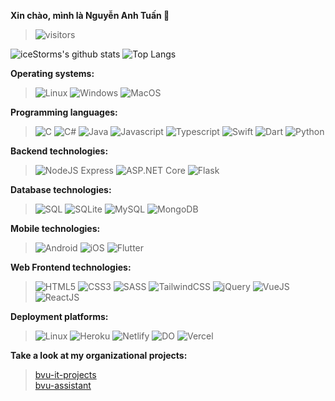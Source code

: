 **Xin chào, mình là Nguyễn Anh Tuấn 🐬**  

> ![visitors](https://visitor-badge.laobi.icu/badge?page_id=iceStorm.iceStorm)


![iceStorms's github stats](https://github-readme-stats.vercel.app/api?username=iceStorm&show_icons=true&count_private=true&include_all_commits=true&show_owner&layout=default&border_radius=0)
![Top Langs](https://github-readme-stats.vercel.app/api/top-langs/?username=iceStorm&layout=compact&border_radius=0)


**Operating systems:**  
> 
> ![Linux](https://img.shields.io/badge/Linux-E95420?style=for-the-badge&logo=linux&logoColor=white)
> ![Windows](https://img.shields.io/badge/Windows-0078D6?style=for-the-badge&logo=windows&logoColor=white)
> ![MacOS](https://img.shields.io/badge/Mac_OS-7700ff?style=for-the-badge&logo=macos&logoColor=white)


**Programming languages:**  
> 
> ![C](https://img.shields.io/badge/C-00599C?style=for-the-badge&logo=c&logoColor=white)
> ![C#](https://img.shields.io/badge/C%23-5C2D91?style=for-the-badge&logo=c-sharp&logoColor=white)
> ![Java](https://img.shields.io/badge/Java-ff5000?style=for-the-badge&logo=java&logoColor=white)
> ![Javascript](https://img.shields.io/badge/JavaScript-F7DF1E?style=for-the-badge&logo=javascript&logoColor=black)
> ![Typescript](https://img.shields.io/badge/TypeScript-007ACC?style=for-the-badge&logo=typescript&logoColor=white)
> ![Swift](https://img.shields.io/badge/Swift-FA7343?style=for-the-badge&logo=swift&logoColor=white)
> ![Dart](https://img.shields.io/badge/Dart-0175C2?style=for-the-badge&logo=dart&logoColor=white)
> ![Python](https://img.shields.io/badge/Python-3776AB?style=for-the-badge&logo=python&logoColor=white)


**Backend technologies:**  
> 
> ![NodeJS Express](https://img.shields.io/badge/Node.js-43853D?style=for-the-badge&logo=node.js&logoColor=white)
> ![ASP.NET Core](https://img.shields.io/badge/.NET-5C2D91?style=for-the-badge&logo=.net&logoColor=white)
> ![Flask](https://img.shields.io/badge/Flask-000000?style=for-the-badge&logo=flask&logoColor=white)


**Database technologies:**  
> 
> ![SQL](https://img.shields.io/badge/SQL-07405E?style=for-the-badge&logo=mssql&logoColor=white)
> ![SQLite](https://img.shields.io/badge/SQLite-07405E?style=for-the-badge&logo=sqlite&logoColor=white)
> ![MySQL](https://img.shields.io/badge/MySQL-00000F?style=for-the-badge&logo=mysql&logoColor=white)
> ![MongoDB](https://img.shields.io/badge/MongoDB-4EA94B?style=for-the-badge&logo=mongodb&logoColor=white)


**Mobile technologies:**  
> 
> ![Android](https://img.shields.io/badge/Android-09b700?style=for-the-badge&logo=android&logoColor=white)
> ![iOS](https://img.shields.io/badge/iOS-000000?style=for-the-badge&logo=ios&logoColor=white)
> ![Flutter](https://img.shields.io/badge/Flutter-02569B?style=for-the-badge&logo=flutter&logoColor=white)


**Web Frontend technologies:**  
> 
> ![HTML5](https://img.shields.io/badge/HTML5-E34F26?style=for-the-badge&logo=html5&logoColor=white)
> ![CSS3](https://img.shields.io/badge/CSS3-1572B6?style=for-the-badge&logo=css3&logoColor=white)
> ![SASS](https://img.shields.io/badge/Sass-CC6699?style=for-the-badge&logo=sass&logoColor=white)
> ![TailwindCSS](https://img.shields.io/badge/Tailwind_CSS-00b2a3?style=for-the-badge&logo=tailwind-css&logoColor=white)
> ![jQuery](https://img.shields.io/badge/jQuery-0769AD?style=for-the-badge&logo=jquery&logoColor=white)
> ![VueJS](https://img.shields.io/badge/Vue.js-35495E?style=for-the-badge&logo=vue.js&logoColor=4FC08D)
> ![ReactJS](https://img.shields.io/badge/React-20232A?style=for-the-badge&logo=react&logoColor=61DAFB)


**Deployment platforms:**  
> 
> ![Linux](https://img.shields.io/badge/Linux-E95420?style=for-the-badge&logo=linux&logoColor=white)
> ![Heroku](https://img.shields.io/badge/Heroku-430098?style=for-the-badge&logo=heroku&logoColor=white)
> ![Netlify](https://img.shields.io/badge/Netlify-00b2a3?style=for-the-badge&logo=netlify&logoColor=white)
> ![DO](https://img.shields.io/badge/Digital_Ocean-0168FF?style=for-the-badge&logo=digitalocean&logoColor=white)
> ![Vercel](https://img.shields.io/badge/Vercel-20232A?style=for-the-badge&logo=vercel&logoColor=white)

  
**Take a look at my organizational projects:**  
> [bvu-it-projects](https://github.com/bvu-it-projects)  
> [bvu-assistant](https://github.com/bvu-assistant)

<!-- **Pinned projects:**
> 
> [![Readme Card](https://github-readme-stats.vercel.app/api/pin/?username=anuraghazra&repo=github-readme-stats)](https://github.com/anuraghazra/github-readme-stats)
 -->

